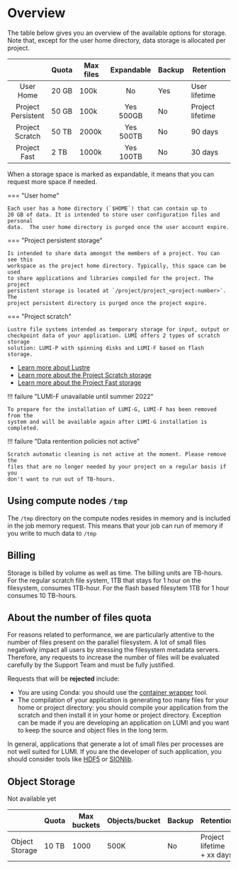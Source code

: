 # Overview

[lustre]: parallel/lustre.md
[lumif]: parallel/lumif.md 
[lumip]: parallel/lumip.md
[contwrapper]: ../software/containers/wrapper.md

[sionlib]: https://www.fz-juelich.de/ias/jsc/EN/Expertise/Support/Software/SIONlib/_node.html
[hdf5]: https://www.hdfgroup.org/solutions/hdf5/

The table below gives you an overview of the available options for storage. Note
that, except for the user home directory, data storage is allocated per project.

|                       | Quota | Max files | Expandable   | Backup | Retention        |
|:---------------------:|-------|-----------|:------------:|--------|------------------|
| User<br>Home          | 20 GB | 100k      | No           | Yes    | User lifetime    |
| Project<br>Persistent | 50 GB | 100k      | Yes<br>500GB | No     | Project lifetime |
| Project<br>Scratch    | 50 TB | 2000k     | Yes<br>500TB | No     | 90 days          |
| Project<br>Fast       |  2 TB | 1000k     | Yes<br>100TB | No     | 30 days          |

When a storage space is marked as expandable, it means that you can request 
more space if needed.

=== "User home"

    Each user has a home directory (`$HOME`) that can contain up to
    20 GB of data. It is intended to store user configuration files and personal
    data.  The user home directory is purged once the user account expire.

=== "Project persistent storage"

    Is intended to share data amongst the members of a project. You can see this
    workspace as the project home directory. Typically, this space can be used 
    to share applications and libraries compiled for the project. The project
    persistent storage is located at `/project/project_<project-number>`. The
    project persistent directory is purged once the project expire.

=== "Project scratch" 

    Lustre file systems intended as temporary storage for input, output or
    checkpoint data of your application. LUMI offers 2 types of scratch storage
    solution: LUMI-P with spinning disks and LUMI-F based on flash storage.

- [Learn more about Lustre][lustre]
- [Learn more about the Project Scratch storage][lumip]
- [Learn more about the Project Fast storage][lumif]

!!! failure "LUMI-F unavailable until summer 2022"

    To prepare for the installation of LUMI-G, LUMI-F has been removed from the
    system and will be available again after LUMI-G installation is completed.

!!! failure "Data rentention policies not active"

    Scratch automatic cleaning is not active at the moment. Please remove the 
    files that are no longer needed by your project on a regular basis if you 
    don't want to run out of TB-hours.

## Using compute nodes `/tmp`
                                                                         
The `/tmp` directory on the compute nodes resides in memory and is included in
the job memory request. This means that your job can run of memory if you write
to much data to `/tmp`   

## Billing

Storage is billed by volume as well as time. The billing units are TB-hours. For
the regular scratch file system, 1TB that stays for 1 hour on the filesystem, 
consumes 1TB-hour. For the flash based filesytem 1TB for 1 hour consumes 
10 TB-hours.

## About the number of files quota

For reasons related to performance, we are particularly attentive to the number
of files present on the parallel filesystem. A lot of small files negatively
impact all users by stressing the filesystem metadata servers. Therefore, any 
requests to increase the number of files will be evaluated carefully by the 
Support Team and must be fully justified.

Requests that will be **rejected** include:

- You are using Conda: you should use the [container wrapper][contwrapper]
  tool.
- The compilation of your application is generating too many files for your home
  or project directory: you should compile your application from the scratch and
  then install it in your home or project directory. Exception can be made if
  you are developing an application on LUMI and you want to keep the source and
  object files in the long term.

In general, applications that generate a lot of small files per processes are 
not well suited for LUMI. If you are the developer of such application, you 
should consider tools like [HDF5][hdf5] or [SIONlib][sionlib].

## Object Storage

Not available yet

|                 | Quota | Max buckets | Objects/bucket | Backup | Retention                      |
|-----------------|-------|-------------|----------------|--------|--------------------------------|
| Object Storage  | 10 TB | 1000        | 500K           | No     | Project lifetime<br> + xx days |

